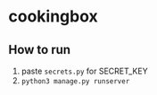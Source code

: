 # cookingbox

## How to run

1. paste ```secrets.py``` for SECRET_KEY
2. ```python3 manage.py runserver```